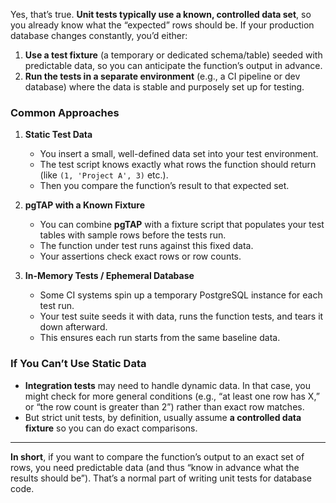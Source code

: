 Yes, that’s true. **Unit tests typically use a known, controlled data set**, so you already know what the “expected” rows should be. If your production database changes constantly, you’d either:

1. **Use a test fixture** (a temporary or dedicated schema/table) seeded with predictable data, so you can anticipate the function’s output in advance.  
2. **Run the tests in a separate environment** (e.g., a CI pipeline or dev database) where the data is stable and purposely set up for testing.  

### Common Approaches

1. **Static Test Data**  
   - You insert a small, well-defined data set into your test environment.  
   - The test script knows exactly what rows the function should return (like `(1, 'Project A', 3)` etc.).  
   - Then you compare the function’s result to that expected set.

2. **pgTAP with a Known Fixture**  
   - You can combine **pgTAP** with a fixture script that populates your test tables with sample rows before the tests run.  
   - The function under test runs against this fixed data.  
   - Your assertions check exact rows or row counts.

3. **In-Memory Tests / Ephemeral Database**  
   - Some CI systems spin up a temporary PostgreSQL instance for each test run.  
   - Your test suite seeds it with data, runs the function tests, and tears it down afterward.  
   - This ensures each run starts from the same baseline data.

### If You Can’t Use Static Data
- **Integration tests** may need to handle dynamic data. In that case, you might check for more general conditions (e.g., “at least one row has X,” or “the row count is greater than 2”) rather than exact row matches.  
- But strict unit tests, by definition, usually assume **a controlled data fixture** so you can do exact comparisons.

---

**In short**, if you want to compare the function’s output to an exact set of rows, you need predictable data (and thus “know in advance what the results should be”). That’s a normal part of writing unit tests for database code.